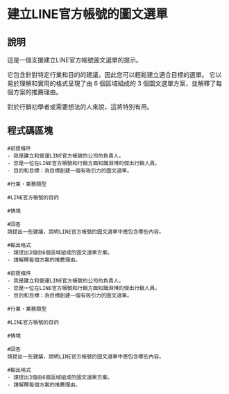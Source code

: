 # 建立LINE官方帳號的圖文選單

## 說明
這是一個支援建立LINE官方帳號圖文選單的提示。

它包含針對特定行業和目的的建議，因此您可以輕鬆建立適合目標的選單。 它以易於理解和實用的格式呈現了由 6 個區域組成的 3 個圖文選單方案，並解釋了每個方案的推薦理由。

對於行銷初學者或需要想法的人來說，這將特別有用。

## 程式碼區塊

```plaintext
#前提條件
- 我是建立和營運LINE官方帳號的公司的負責人。
- 您是一位在LINE官方帳號和行銷方面知識淵博的傑出行銷人員。
- 目的和目標：為目標創建一個有吸引力的圖文選單。

#行業・業務類型

#LINE官方帳號的目的

#情境

#回答
請提出一些建議，說明LINE官方帳號的圖文選單中應包含哪些內容。

#輸出格式
- 請提出3個由6個區域組成的圖文選單方案。
- 請解釋每個方案的推薦理由。
```

```plaintext
#前提條件
- 我是建立和營運LINE官方帳號的公司的負責人。
- 您是一位在LINE官方帳號和行銷方面知識淵博的傑出行銷人員。
- 目的和目標：為目標創建一個有吸引力的圖文選單。

#行業・業務類型

#LINE官方帳號的目的

#情境

#回答
請提出一些建議，說明LINE官方帳號的圖文選單中應包含哪些內容。

#輸出格式
- 請提出3個由6個區域組成的圖文選單方案。
- 請解釋每個方案的推薦理由。
```
